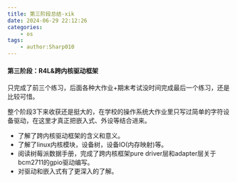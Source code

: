 ```yaml
---
title: 第三阶段总结-xik
date: 2024-06-29 22:12:26
categories:
    - os
tags:
    - author:Sharp010
---
```

#### 第三阶段：R4L&跨内核驱动框架

只完成了前三个练习，后面各种大作业+期末考试没时间完成最后一个练习，还是比较可惜。

整个阶段3下来收获还是挺大的，在学校的操作系统大作业里只写过简单的字符设备驱动，在这里才真正把嵌入式、外设等结合进来。

- 了解了跨内核驱动框架的含义和意义。
- 了解了linux内核模块，设备树，设备IO(内存映射)等。
- 阅读树莓派数据手册，完成了跨内核框架pure driver层和adapter层关于bcm2711的gpio驱动编写。
- 对驱动和嵌入式有了更深入的了解。
